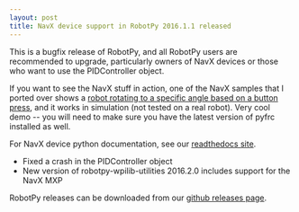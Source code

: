 ```yaml
---
layout: post
title: NavX device support in RobotPy 2016.1.1 released
---
```


This is a bugfix release of RobotPy, and all RobotPy users are recommended to upgrade, particularly owners of NavX devices or those who want to use the PIDController object.

If you want to see the NavX stuff in action, one of the NavX samples that I ported over shows a [robot rotating to a specific angle based on a button press]("https://github.com/robotpy/robotpy-wpilib-utilities/tree/master/samples/navx_rotate_to_angle"), and it works in simulation (not tested on a real robot). Very cool demo -- you will need to make sure you have the latest version of pyfrc installed as well.

For NavX device python documentation, see our [readthedocs site]("http://robotpy-wpilib-utilities.readthedocs.org/en/latest/robotpy_ext.common_drivers.navx.html").


* Fixed a crash in the PIDController object
* New version of robotpy-wpilib-utilities 2016.2.0 includes support for the NavX MXP


RobotPy releases can be downloaded from our [github releases page]("https://github.com/robotpy/robotpy-wpilib/releases").